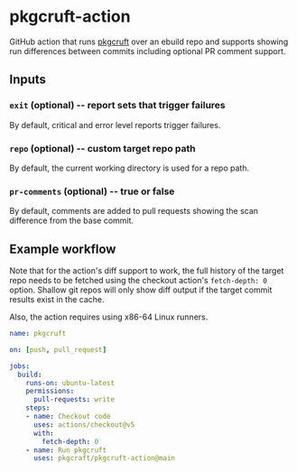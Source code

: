 # pkgcruft-action

GitHub action that runs [pkgcruft] over an ebuild repo and supports showing run
differences between commits including optional PR comment support.

## Inputs

### `exit` (optional) -- report sets that trigger failures

By default, critical and error level reports trigger failures.

### `repo` (optional) -- custom target repo path

By default, the current working directory is used for a repo path.

### `pr-comments` (optional) -- true or false

By default, comments are added to pull requests showing the scan difference
from the base commit.

## Example workflow

Note that for the action's diff support to work, the full history of the target
repo needs to be fetched using the checkout action's `fetch-depth: 0` option.
Shallow git repos will only show diff output if the target commit results exist
in the cache.

Also, the action requires using x86-64 Linux runners.

```yaml
name: pkgcruft

on: [push, pull_request]

jobs:
  build:
    runs-on: ubuntu-latest
    permissions:
      pull-requests: write
    steps:
    - name: Checkout code
      uses: actions/checkout@v5
      with:
        fetch-depth: 0
    - name: Run pkgcruft
      uses: pkgcraft/pkgcruft-action@main
```

[pkgcruft]: <https://github.com/pkgcraft/pkgcraft/tree/main/crates/pkgcruft>

